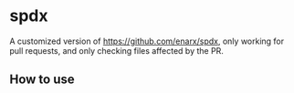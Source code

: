 # spdx

A customized version of https://github.com/enarx/spdx, only working for pull requests, and only checking files
affected by the PR.

## How to use

